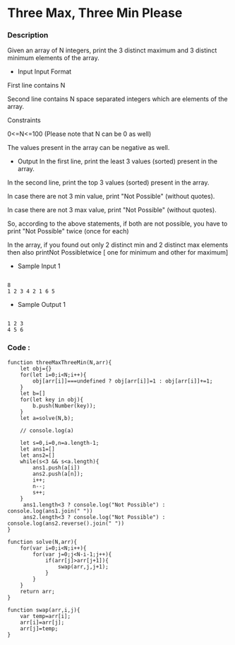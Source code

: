 # Three Max, Three Min Please

### Description

Given an array of N integers, print the 3 distinct maximum and 3 distinct minimum elements of the array.

- Input
  Input Format

First line contains N

Second line contains N space separated integers which are elements of the array.

Constraints

0<=N<=100 (Please note that N can be 0 as well)

The values present in the array can be negative as well.

- Output
  In the first line, print the least 3 values (sorted) present in the array.

In the second line, print the top 3 values (sorted) present in the array.

In case there are not 3 min value, print "Not Possible" (without quotes).

In case there are not 3 max value, print "Not Possible" (without quotes).

So, according to the above statements, if both are not possible, you have to print "Not Possible" twice (once for each)

In the array, if you found out only 2 distinct min and 2 distinct max elements then also printNot Possibletwice [ one for minimum and other for maximum]

- Sample Input 1

```

8
1 2 3 4 2 1 6 5

```

- Sample Output 1

```

1 2 3
4 5 6

```

### Code :

```
function threeMaxThreeMin(N,arr){
    let obj={}
    for(let i=0;i<N;i++){
        obj[arr[i]]===undefined ? obj[arr[i]]=1 : obj[arr[i]]+=1;
    }
    let b=[]
    for(let key in obj){
        b.push(Number(key));
    }
    let a=solve(N,b);

    // console.log(a)

    let s=0,i=0,n=a.length-1;
    let ans1=[]
    let ans2=[]
    while(s<3 && s<a.length){
        ans1.push(a[i])
        ans2.push(a[n]);
        i++;
        n--;
        s++;
    }
     ans1.length<3 ? console.log("Not Possible") : console.log(ans1.join(" "))
     ans2.length<3 ? console.log("Not Possible") : console.log(ans2.reverse().join(" "))
}

function solve(N,arr){
    for(var i=0;i<N;i++){
        for(var j=0;j<N-i-1;j++){
            if(arr[j]>arr[j+1]){
                swap(arr,j,j+1);
            }
        }
    }
    return arr;
}

function swap(arr,i,j){
    var temp=arr[i];
    arr[i]=arr[j];
    arr[j]=temp;
}

```
